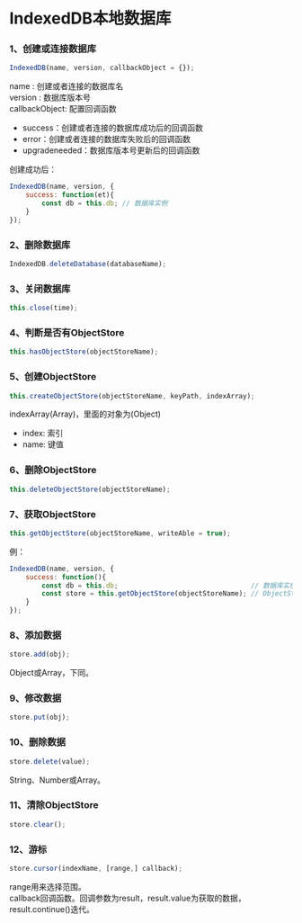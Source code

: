 # IndexedDB本地数据库

### 1、创建或连接数据库
```javascript
IndexedDB(name, version, callbackObject = {});
```
name          : 创建或者连接的数据库名  
version       : 数据库版本号  
callbackObject: 配置回调函数
* success：创建或者连接的数据库成功后的回调函数
* error：创建或者连接的数据库失败后的回调函数
* upgradeneeded：数据库版本号更新后的回调函数

创建成功后：
```javascript
IndexedDB(name, version, {
	success: function(et){
		const db = this.db; // 数据库实例
	}
});
```

### 2、删除数据库
```javascript
IndexedDB.deleteDatabase(databaseName);
```

### 3、关闭数据库
```javascript
this.close(time);
```

### 4、判断是否有ObjectStore
```javascript
this.hasObjectStore(objectStoreName);
```

### 5、创建ObjectStore
```javascript
this.createObjectStore(objectStoreName, keyPath, indexArray);
```
indexArray(Array)，里面的对象为(Object)
* index: 索引  
* name:  键值

### 6、删除ObjectStore
```javascript
this.deleteObjectStore(objectStoreName);
```

### 7、获取ObjectStore
```javascript
this.getObjectStore(objectStoreName, writeAble = true);
```
例：
```javascript
IndexedDB(name, version, {
	success: function(){
		const db = this.db;                                 // 数据库实例
		const store = this.getObjectStore(objectStoreName); // ObjectStore实例
	}
});
```

### 8、添加数据
```javascript
store.add(obj);
```
Object或Array，下同。

### 9、修改数据
```javascript
store.put(obj);
```

### 10、删除数据
```javascript
store.delete(value);
```
String、Number或Array。

### 11、清除ObjectStore
```javascript
store.clear();
```

### 12、游标
```javascript
store.cursor(indexName, [range,] callback);
```
range用来选择范围。  
callback回调函数。回调参数为result，result.value为获取的数据，result.continue()迭代。



